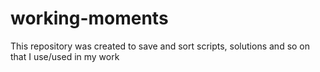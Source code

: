 # working-moments
This repository was created to save and sort scripts, solutions and so on that I use/used in my work
